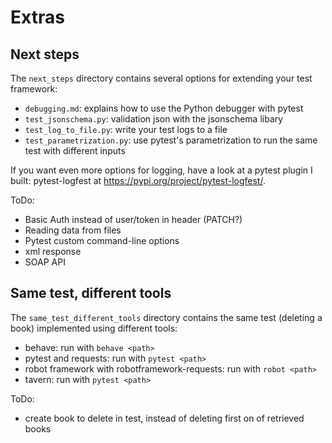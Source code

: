 # Extras

## Next steps

The `next_steps` directory contains several options for extending your test framework:
- `debugging.md`: explains how to use the Python debugger with pytest
- `test_jsonschema.py`: validation json with the jsonschema libary
- `test_log_to_file.py`: write your test logs to a file
- `test_parametrization.py`: use pytest's parametrization to run the same test with different inputs

If you want even more options for logging, have a look at a pytest plugin I built: pytest-logfest at 
https://pypi.org/project/pytest-logfest/.


ToDo:
- Basic Auth instead of user/token in header (PATCH?)
- Reading data from files
- Pytest custom command-line options
- xml response
- SOAP API



## Same test, different tools
The `same_test_different_tools` directory contains the same test (deleting a book) implemented
using different tools:
- behave: run with `behave <path>`
- pytest and requests: run with `pytest <path>`
- robot framework with robotframework-requests:  run with `robot <path>`
- tavern:  run with  `pytest <path>`


ToDo:
- create book to delete in test, instead of deleting first on of retrieved books
